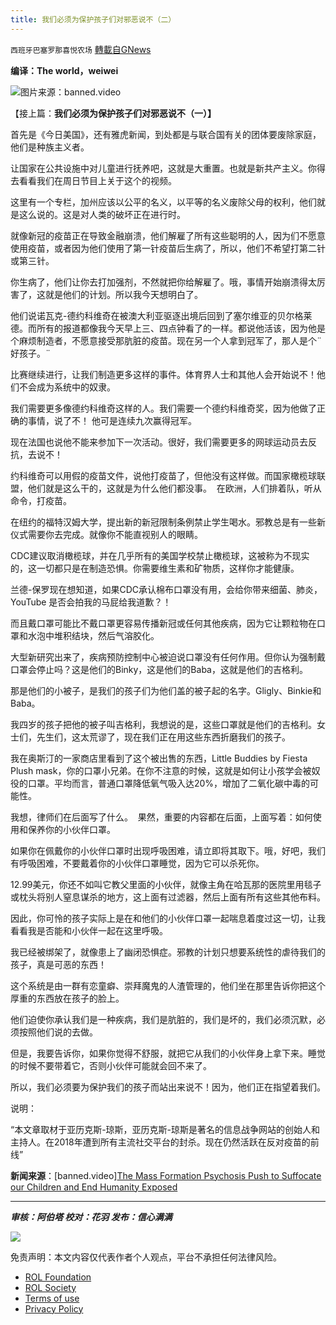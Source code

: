 ```yaml
---
title: 我们必须为保护孩子们对邪恶说不（二）
---
```

`西班牙巴塞罗那喜悦农场` [轉載自GNews](https://gnews.org/zh-hans/2036160/)

**编译：The world，weiwei**

![](https://assets.gnews.org/wp-content/uploads/2022/02/tempsnip我们必须为保护孩子们对邪恶说不（一）-1.png)图片来源：banned.video

【接上篇：**我们必须为保护孩子们对邪恶说不（一）】**

首先是《今日美国》，还有雅虎新闻，到处都是与联合国有关的团体要废除家庭，他们是种族主义者。

让国家在公共设施中对儿童进行抚养吧，这就是大重置。也就是新共产主义。你得去看看我们在周日节目上关于这个的视频。

这里有一个专栏，加州应该以公平的名义，以平等的名义废除父母的权利，他们就是这么说的。这是对人类的破坏正在进行时。

就像新冠的疫苗正在导致金融崩溃，他们解雇了所有这些聪明的人，因为们不愿意使用疫苗，或者因为他们使用了第一针疫苗后生病了，所以，他们不希望打第二针或第三针。

你生病了，他们让你去打加强剂，不然就把你给解雇了。哦，事情开始崩溃得太厉害了，这就是他们的计划。所以我今天想明白了。

他们说诺瓦克-德约科维奇在被澳大利亚驱逐出境后回到了塞尔维亚的贝尔格莱德。而所有的报道都像我今天早上三、四点钟看了的一样。都说他活该，因为他是个麻烦制造者，不愿意接受那肮脏的疫苗。现在另一个人拿到冠军了，那人是个¨好孩子。¨

比赛继续进行，让我们制造更多这样的事件。体育界人士和其他人会开始说不！他们不会成为系统中的奴隶。

我们需要更多像德约科维奇这样的人。我们需要一个德约科维奇奖，因为他做了正确的事情，说了不！ 他可是连续九次赢得冠军。

现在法国也说他不能来参加下一次活动。很好，我们需要更多的网球运动员去反抗，去说不！

约科维奇可以用假的疫苗文件，说他打疫苗了，但他没有这样做。而国家橄榄球联盟，他们就是这么干的，这就是为什么他们都没事。  在欧洲，人们排着队，听从命令，打疫苗。

在纽约的福特汉姆大学，提出新的新冠限制条例禁止学生喝水。邪教总是有一些新仪式需要你去完成。就像你不能直视别人的眼睛。

CDC建议取消橄榄球，并在几乎所有的美国学校禁止橄榄球，这被称为不现实的，这一切都只是在制造恐惧。你需要维生素和矿物质，这样你才能健康。

兰德-保罗现在想知道，如果CDC承认棉布口罩没有用，会给你带来细菌、肺炎，YouTube 是否会拍我的马屁给我道歉？！

而且戴口罩可能比不戴口罩更容易传播新冠或任何其他疾病，因为它让颗粒物在口罩和水泡中堆积结块，然后气溶胶化。

大型新研究出来了，疾病预防控制中心被迫说口罩没有任何作用。但你认为强制戴口罩会停止吗？这是他们的Binky，这是他们的Baba，这就是他们的吉格利。

那是他们的小被子，是我们的孩子们为他们盖的被子起的名字。Gligly、Binkie和Baba。

我四岁的孩子把他的被子叫吉格利，我想说的是，这些口罩就是他们的吉格利。女士们，先生们，这太荒谬了，现在我们正在用这些东西折磨我们的孩子。

我在奥斯汀的一家商店里看到了这个被出售的东西，Little Buddies by Fiesta Plush mask，你的口罩小兄弟。在你不注意的时候，这就是如何让小孩学会被奴役的口罩。平均而言，普通口罩降低氧气吸入达20%，增加了二氧化碳中毒的可能性。

我想，律师们在后面写了什么。  果然，重要的内容都在后面，上面写着：如何使用和保养你的小伙伴口罩。

如果你在佩戴你的小伙伴口罩时出现呼吸困难，请立即将其取下。哦，好吧，我们有呼吸困难，不要戴着你的小伙伴口罩睡觉，因为它可以杀死你。

12.99美元，你还不如叫它教父里面的小伙伴，就像主角在哈瓦那的医院里用毯子或枕头将别人窒息谋杀的地方，这上面有过滤器，然后上面有所有这些其他布料。

因此，你可怜的孩子实际上是在和他们的小伙伴口罩一起喘息着度过这一切，让我看看我是否能和小伙伴一起在这里呼吸。

我已经被绑架了，就像患上了幽闭恐惧症。邪教的计划只想要系统性的虐待我们的孩子，真是可恶的东西！

这个系统是由一群有恋童癖、崇拜魔鬼的人渣管理的，他们坐在那里告诉你把这个厚重的东西放在孩子的脸上。

他们迫使你承认我们是一种疾病，我们是肮脏的，我们是坏的，我们必须沉默，必须按照他们说的去做。

但是，我要告诉你，如果你觉得不舒服，就把它从我们的小伙伴身上拿下来。睡觉的时候不要带着它，否则小伙伴可能就会回不来了。

所以，我们必须要为保护我们的孩子而站出来说不！因为，他们正在指望着我们。

说明：

“本文章取材于亚历克斯-琼斯，亚历克斯-琼斯是著名的信息战争网站的创始人和主持人。在2018年遭到所有主流社交平台的封杀。现在仍然活跃在反对疫苗的前线”

**新闻来源**：[banned.video][The Mass Formation Psychosis Push to Suffocate our Children and End Humanity Exposed](https://www.banned.video/watch?id=61e5f06faf1fcf7b54eb98b1)

* * *

***审核：阿伯塔
校对：花羽
发布：信心满满***

![](https://assets.gnews.org/wp-content/uploads/2022/02/西喜-5.jpeg)



 

免责声明：本文内容仅代表作者个人观点，平台不承担任何法律风险。

- [ROL Foundation](https://rolfoundation.org/)
- [ROL Society](https://rolsociety.org/)
- [Terms of use](https://gnews.org/terms-of-use-3/)
- [Privacy Policy](https://gnews.org/privacy-policy/)
